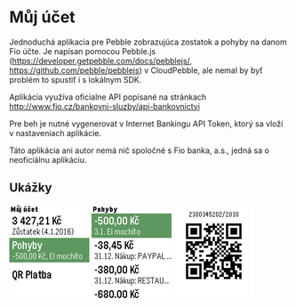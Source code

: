 # Můj účet

Jednoduchá aplikacia pre Pebble zobrazujúca zostatok a pohyby na danom Fio účte.
Je napísan pomocou Pebble.js (https://developer.getpebble.com/docs/pebblejs/, https://github.com/pebble/pebblejs) v CloudPebble, ale nemal by byť problém to spustiť i s lokálnym SDK.

Aplikácia využíva oficialne API popísané na stránkach http://www.fio.cz/bankovni-sluzby/api-bankovnictvi

Pre beh je nutné vygenerovat v Internet Bankingu API Token, ktorý sa vloží v nastaveniach aplikácie.

Táto aplikácia ani autor nemá nič spoločné s Fio banka, a.s., jedná sa o neoficiálnu aplikáciu.

## Ukážky

![alt sc1.png](https://raw.githubusercontent.com/matopeto/fio-pebble/master/assets/screens/sc1.png)
![alt sc2.png](https://raw.githubusercontent.com/matopeto/fio-pebble/master/assets/screens/sc2.png)
![alt sc3.png](https://raw.githubusercontent.com/matopeto/fio-pebble/master/assets/screens/sc3.png)
